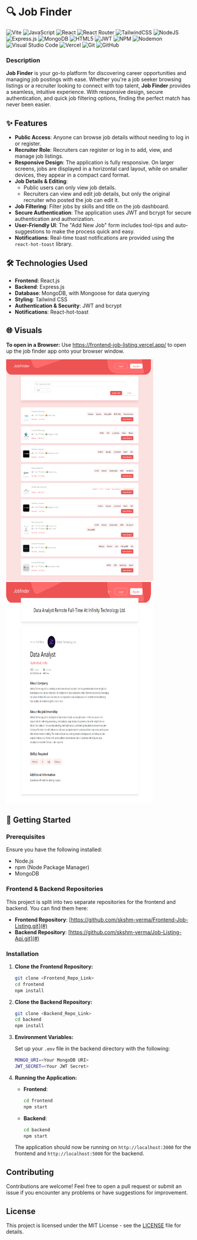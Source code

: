 # 🔍 Job Finder 
![Vite](https://img.shields.io/badge/vite-%23646CFF.svg?style=for-the-badge&logo=vite&logoColor=white) ![JavaScript](https://img.shields.io/badge/javascript-%23323330.svg?style=for-the-badge&logo=javascript&logoColor=%23F7DF1E) ![React](https://img.shields.io/badge/react-%2320232a.svg?style=for-the-badge&logo=react&logoColor=%2361DAFB) ![React Router](https://img.shields.io/badge/React_Router-CA4245?style=for-the-badge&logo=react-router&logoColor=white) ![TailwindCSS](https://img.shields.io/badge/tailwindcss-%2338B2AC.svg?style=for-the-badge&logo=tailwind-css&logoColor=white) ![NodeJS](https://img.shields.io/badge/node.js-6DA55F?style=for-the-badge&logo=node.js&logoColor=white) ![Express.js](https://img.shields.io/badge/express.js-%23404d59.svg?style=for-the-badge&logo=express&logoColor=%2361DAFB) ![MongoDB](https://img.shields.io/badge/MongoDB-%234ea94b.svg?style=for-the-badge&logo=mongodb&logoColor=white) ![HTML5](https://img.shields.io/badge/html5-%23E34F26.svg?style=for-the-badge&logo=html5&logoColor=white) ![JWT](https://img.shields.io/badge/JWT-black?style=for-the-badge&logo=JSON%20web%20tokens) ![NPM](https://img.shields.io/badge/NPM-%23CB3837.svg?style=for-the-badge&logo=npm&logoColor=white) ![Nodemon](https://img.shields.io/badge/NODEMON-%23323330.svg?style=for-the-badge&logo=nodemon&logoColor=%BBDEAD) ![Visual Studio Code](https://img.shields.io/badge/Visual%20Studio%20Code-0078d7.svg?style=for-the-badge&logo=visual-studio-code&logoColor=white) ![Vercel](https://img.shields.io/badge/vercel-%23000000.svg?style=for-the-badge&logo=vercel&logoColor=white) 	![Git](https://img.shields.io/badge/git-%23F05033.svg?style=for-the-badge&logo=git&logoColor=white) ![GitHub](https://img.shields.io/badge/github-%23121011.svg?style=for-the-badge&logo=github&logoColor=white)


### Description
**Job Finder** is your go-to platform for discovering career opportunities and managing job postings with ease. Whether you're a job seeker browsing listings or a recruiter looking to connect with top talent, **Job Finder** provides a seamless, intuitive experience. With responsive design, secure authentication, and quick job filtering options, finding the perfect match has never been easier.

## ✨ Features

- **Public Access**: Anyone can browse job details without needing to log in or register.
- **Recruiter Role**: Recruiters can register or log in to add, view, and manage job listings.
- **Responsive Design**: The application is fully responsive. On larger screens, jobs are displayed in a horizontal card layout, while on smaller devices, they appear in a compact card format.
- **Job Details & Editing**: 
  - Public users can only view job details.
  - Recruiters can view and edit job details, but only the original recruiter who posted the job can edit it.
- **Job Filtering**: Filter jobs by skills and title on the job dashboard.
- **Secure Authentication**: The application uses JWT and bcrypt for secure authentication and authorization.
- **User-Friendly UI**: The "Add New Job" form includes tool-tips and auto-suggestions to make the process quick and easy.
- **Notifications**: Real-time toast notifications are provided using the `react-hot-toast` library.

## 🛠️ Technologies Used

- **Frontend**: React.js
- **Backend**: Express.js
- **Database**: MongoDB, with Mongoose for data querying
- **Styling**: Tailwind CSS
- **Authentication & Security**: JWT and bcrypt
- **Notifications**: React-hot-toast

## 🌐 Visuals
**To open in a Browser:**  Use https://frontend-job-listing.vercel.app/ to open up the job finder app onto your browser window.

<img src="./src/assets/Visual1.png" alt="Screenshot 1" width="400" height="600">
<img src="./src/assets/Visual2.png" alt="Screenshot 2" width="400" height="600">

## 🚀 Getting Started

### Prerequisites

Ensure you have the following installed:

- Node.js
- npm (Node Package Manager)
- MongoDB

### Frontend & Backend Repositories

This project is split into two separate repositories for the frontend and backend. You can find them here:

- **Frontend Repository**: [https://github.com/skshm-verma/Frontend-Job-Listing.git](#)
- **Backend Repository**: [https://github.com/skshm-verma/Job-Listing-Api.git](#)

### Installation

1. **Clone the Frontend Repository:**

    ```bash
    git clone <Frontend_Repo_Link>
    cd frontend
    npm install
    ```

2. **Clone the Backend Repository:**

    ```bash
    git clone <Backend_Repo_Link>
    cd backend
    npm install
    ```

3. **Environment Variables:**

    Set up your `.env` file in the backend directory with the following:

    ```bash
    MONGO_URI=<Your MongoDB URI>
    JWT_SECRET=<Your JWT Secret>
    ```

4. **Running the Application:**

    - **Frontend**: 
        ```bash
        cd frontend
        npm start
        ```
    - **Backend**: 
        ```bash
        cd backend
        npm start
        ```

    The application should now be running on `http://localhost:3000` for the frontend and `http://localhost:5000` for the backend.

## Contributing

Contributions are welcome! Feel free to open a pull request or submit an issue if you encounter any problems or have suggestions for improvement.

## License

This project is licensed under the MIT License - see the [LICENSE](LICENSE) file for details.


